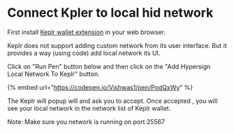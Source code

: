 # Connect Kpler to local hid network

First install [Keplr wallet extension](https://www.keplr.app/) in your web browser.

Keplr does not support adding custom network from its user interface.  But it provides a way (using code) add local network its UI.&#x20;

Click on "Run Pen" button below and then click on the "Add Hypersign Local Network To Keplr" button. &#x20;

{% embed url="https://codepen.io/Vishwas1/pen/PodQxWy" %}

The Keplr will popup will and ask you to accept. Once accepted , you will see your local network in the network list of Keplr wallet.&#x20;

Note: Make sure you network is running on port 25567

